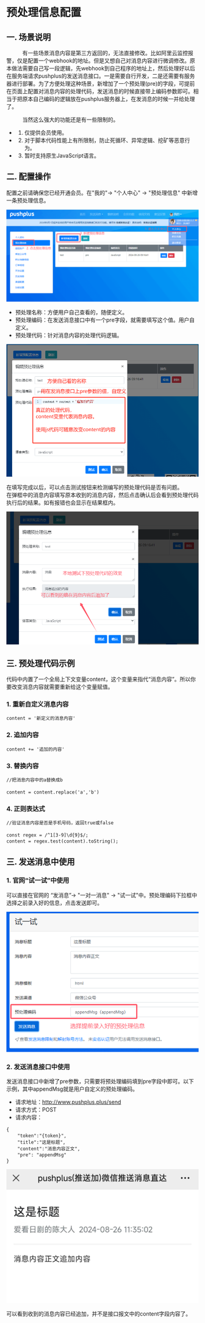 # 预处理信息配置

## 一. 场景说明
　&emsp;&emsp;有一些场景消息内容是第三方返回的，无法直接修改。比如阿里云监控报警，仅是配置一个webhook的地址。但是又想自己对消息内容进行微调修改。原本做法需要自己写一段逻辑，先webhook到自己程序的地址上，然后处理好以后在服务端请求pushplus的发送消息接口。一是需要自行开发，二是还需要有服务器进行部署。为了方便处理这种场景，新增加了一个预处理(pre)的字段，可提前在页面上配置对消息内容的处理代码，发送消息的时候直接带上编码参数即可。相当于把原本自己编码的逻辑放在pushplus服务器上，在发消息的时候一并给处理了。

　&emsp;&emsp;当然这么强大的功能还是有一些限制的。

- 1. 仅提供会员使用。
- 2. 对于脚本代码性能上有所限制，防止死循环、异常逻辑、挖矿等恶意行为。
- 3. 暂时支持原生JavaScript语言。

## 二. 配置操作
配置之前请确保您已经开通会员。在"我的"-> "个人中心" -> "预处理信息" 中新增一条预处理信息。

![](../images/pre3.png)
 
- 预处理名称：方便用户自己查看的，随便定义。
- 预处理编码：在发送消息接口中有一个pre字段，就需要填写这个值。用户自定义。
- 预处理代码：针对消息内容的处理代码逻辑。

![](../images/pre4.png)
 
在填写完成以后，可以点击测试按钮来检测编写的预处理代码是否有问题。\
在弹框中的消息内容填写原本收到的消息内容，然后点击确认后会看到预处理代码执行后的结果。如有报错也会显示在结果框内。

![](../images/pre1.png)
 
## 三. 预处理代码示例
代码中内置了一个全局上下文变量content，这个变量来指代“消息内容”。所以你要改变消息内容就需要重新给这个变量赋值。

### 1. 重新自定义消息内容
```
content = '新定义的消息内容'
```

### 2. 追加内容
```
content += '追加的内容'
```

### 3. 替换内容
```
//把消息内容中的a替换成b

content = content.replace('a','b')
```

### 4. 正则表达式
```
//验证消息内容是否是手机号码，返回true或false

const regex = /^1[3-9]\d{9}$/;
content = regex.test(content).toString();
```

## 三. 发送消息中使用
### 1. 官网“试一试”中使用
可以直接在官网的 “发消息”-> "一对一消息" -> "试一试"中。预处理编码下拉框中选择之前录入好的信息，点击发送即可。

![](../images/pre6.png)


### 2. 发送消息接口中使用
发送消息接口中新增了pre参数，只需要将预处理编码填到pre字段中即可。以下示例，其中appendMsg就是用户自定义的预处理编码。

- 请求地址：http://www.pushplus.plus/send
- 请求方式：POST
- 请求内容：

```
{
    "token":"{token}",
    "title":"这是标题",
    "content":"消息内容正文",
    "pre": "appendMsg"
}
```

![](../images/pre5.jpg)

可以看到收到的消息内容已经追加，并不是接口报文中的content字段内容了。